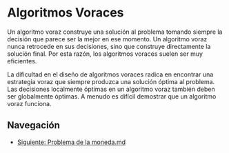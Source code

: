 # Algoritmos Voraces

Un algoritmo voraz construye una solución al problema tomando siempre la decisión que parece ser la mejor en ese momento. Un algoritmo voraz nunca retrocede en sus decisiones, sino que construye directamente la solución final. Por esta razón, los algoritmos voraces suelen ser muy eficientes.

La dificultad en el diseño de algoritmos voraces radica en encontrar una estrategia voraz que siempre produzca una solución óptima al problema. Las decisiones localmente óptimas en un algoritmo voraz también deben ser globalmente óptimas. A menudo es difícil demostrar que un algoritmo voraz funciona.

## Navegación

- [Siguiente: Problema de la moneda.md](./Problema%20de%20la%20moneda.md)